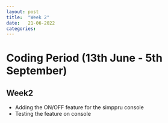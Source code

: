 ```yaml
---
layout: post
title:  "Week 2"
date:   21-06-2022
categories:
---
```


# Coding Period (13th June - 5th September)

## Week2

* Adding the ON/OFF feature for the simppru console
* Testing the feature on console